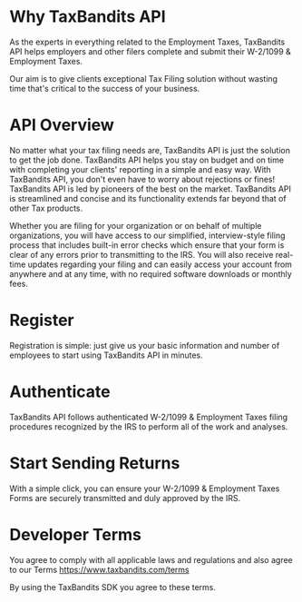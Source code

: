 # Why TaxBandits API

As the experts in everything related to the Employment Taxes, TaxBandits API helps employers and other filers complete and submit their W-2/1099 & Employment Taxes.

Our aim is to give clients exceptional Tax Filing solution without wasting time that's critical to the success of your business.

# API Overview

No matter what your tax filing needs are, TaxBandits API is just the solution to get the job done. TaxBandits API helps you stay on budget and on time with completing your clients' reporting in a simple and easy way. With TaxBandits API, you don't even have to worry about rejections or fines! TaxBandits API is led by pioneers of the best on the market. TaxBandits API is streamlined and concise and its functionality extends far beyond that of other Tax products.

Whether you are filing for your organization or on behalf of multiple organizations, you will have access to our simplified, interview-style filing process that includes built-in error checks which ensure that your form is clear of any errors prior to transmitting to the IRS. You will also receive real-time updates regarding your filing and can easily access your account from anywhere and at any time, with no required software downloads or monthly fees.

# Register
Registration is simple: just give us your basic information and number of employees to start using TaxBandits API in minutes.

# Authenticate
TaxBandits API follows authenticated W-2/1099 & Employment Taxes filing procedures recognized by the IRS to perform all of the work and analyses.

# Start Sending Returns
With a simple click, you can ensure your W-2/1099 & Employment Taxes Forms are securely transmitted and duly approved by the IRS.

# Developer Terms

You agree to comply with all applicable laws and regulations and also agree to our Terms https://www.taxbandits.com/terms

By using the TaxBandits SDK you agree to these terms.
